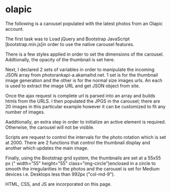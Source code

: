 # olapic

The following is a  carousel populated with the latest photos from an Olapic account.

The first task was to Load jQuery and Bootstrap JavaScript [bootstrap.min.js]in order to use the native carousel features.

There is a few styles applied in order to set the dimensions of the carousel. Addtionally, the opacity of the thumbnail is set here. 

Next, I declared 2 sets of variables in order to manipulate the incoming JSON array from photorankapi-a.akamaihd.net. 1 set is for the thumbnail image generation and the other is for the normal size images urls. An each is used to extract the image URL and get JSON object from site.

Once the ajax request is complete url is parsed into an array and builds htmls from the URLS. I then populated the JPGS in the carousel; there are 20 images in this particular example however it can be customized to fit any number of images. 

Aaddtionally, an extra step in order to initialize an active element is required. Otherwise, the carousel will not be visible.


Scripts are request to control the intervals for the photo rotation which is set at 2000. There are 2 functions that control the thumbnail display and another which updates the main image. 

Finally, using the Bootstrap grid system, the thumbnails are set at a 55x55 px (" width="55" height="55" class="img-circle")enclosed in a circle to smooth the irregularities in the photos and the carousel is set for Medium devices i.e. Desktops less than 992px ("col-md-9").

HTML, CSS, and JS are incorporated on this page. 
